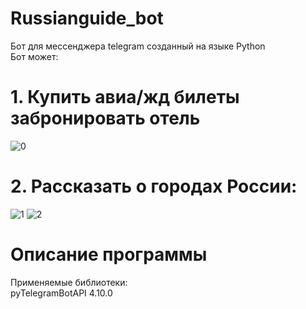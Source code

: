 # Russianguide_bot
Бот для мессенджера telegram созданный на языке Python<br />
Бот может:
# 1. Купить авиа/жд билеты забронировать отель
![0](https://user-images.githubusercontent.com/103204349/226172465-6be0bbf7-a5bb-43db-b494-2dca43b28db4.jpg)
# 2. Рассказать о городах России:
![1](https://user-images.githubusercontent.com/103204349/226172466-4b43639e-9bf5-489f-8aef-e3e3e4bc72d4.jpg)
![2](https://user-images.githubusercontent.com/103204349/226172467-4c1657a3-651e-487c-8ce7-7a98dbac130d.png)
# Описание программы
Применяемые библиотеки:<br />
pyTelegramBotAPI 4.10.0 <br />
